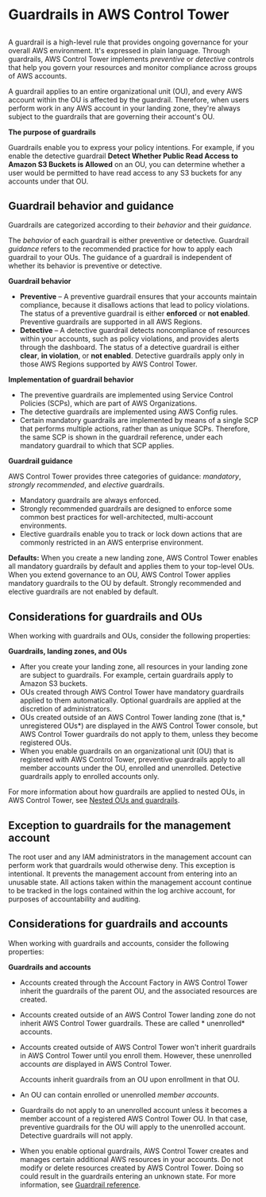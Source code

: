# Guardrails in AWS Control Tower<a name="guardrails"></a>

## <a name="guardrail-definition"></a>

A guardrail is a high\-level rule that provides ongoing governance for your overall AWS environment\. It's expressed in plain language\. Through guardrails, AWS Control Tower implements *preventive* or *detective* controls that help you govern your resources and monitor compliance across groups of AWS accounts\.

A guardrail applies to an entire organizational unit \(OU\), and every AWS account within the OU is affected by the guardrail\. Therefore, when users perform work in any AWS account in your landing zone, they're always subject to the guardrails that are governing their account's OU\.

**The purpose of guardrails**

Guardrails enable you to express your policy intentions\. For example, if you enable the detective guardrail **Detect Whether Public Read Access to Amazon S3 Buckets is Allowed** on an OU, you can determine whether a user would be permitted to have read access to any S3 buckets for any accounts under that OU\.

## Guardrail behavior and guidance<a name="guardrail-behavior"></a>

Guardrails are categorized according to their *behavior* and their *guidance*\.

The *behavior* of each guardrail is either preventive or detective\. Guardrail *guidance* refers to the recommended practice for how to apply each guardrail to your OUs\. The guidance of a guardrail is independent of whether its behavior is preventive or detective\.



**Guardrail behavior**
+ **Preventive** – A preventive guardrail ensures that your accounts maintain compliance, because it disallows actions that lead to policy violations\. The status of a preventive guardrail is either **enforced** or **not enabled**\. Preventive guardrails are supported in all AWS Regions\.
+ **Detective** – A detective guardrail detects noncompliance of resources within your accounts, such as policy violations, and provides alerts through the dashboard\. The status of a detective guardrail is either **clear**, **in violation**, or **not enabled**\. Detective guardrails apply only in those AWS Regions supported by AWS Control Tower\.

**Implementation of guardrail behavior**
+ The preventive guardrails are implemented using Service Control Policies \(SCPs\), which are part of AWS Organizations\.
+ The detective guardrails are implemented using AWS Config rules\.
+ Certain mandatory guardrails are implemented by means of a single SCP that performs multiple actions, rather than as unique SCPs\. Therefore, the same SCP is shown in the guardrail reference, under each mandatory guardrail to which that SCP applies\.

**Guardrail guidance**

AWS Control Tower provides three categories of guidance: *mandatory*, *strongly recommended*, and *elective* guardrails\.
+ Mandatory guardrails are always enforced\.
+ Strongly recommended guardrails are designed to enforce some common best practices for well\-architected, multi\-account environments\.
+ Elective guardrails enable you to track or lock down actions that are commonly restricted in an AWS enterprise environment\.

**Defaults:** When you create a new landing zone, AWS Control Tower enables all mandatory guardrails by default and applies them to your top\-level OUs\. When you extend governance to an OU, AWS Control Tower applies mandatory guardrails to the OU by default\. Strongly recommended and elective guardrails are not enabled by default\.

## Considerations for guardrails and OUs<a name="guardrail-considerations"></a>

When working with guardrails and OUs, consider the following properties:

**Guardrails, landing zones, and OUs**
+ After you create your landing zone, all resources in your landing zone are subject to guardrails\. For example, certain guardrails apply to Amazon S3 buckets\.
+ OUs created through AWS Control Tower have mandatory guardrails applied to them automatically\. Optional guardrails are applied at the discretion of administrators\.
+ OUs created outside of an AWS Control Tower landing zone \(that is,* unregistered OUs*\) are displayed in the AWS Control Tower console, but AWS Control Tower guardrails do not apply to them, unless they become registered OUs\.
+ When you enable guardrails on an organizational unit \(OU\) that is registered with AWS Control Tower, preventive guardrails apply to all member accounts under the OU, enrolled and unenrolled\. Detective guardrails apply to enrolled accounts only\.

For more information about how guardrails are applied to nested OUs, in AWS Control Tower, see [Nested OUs and guardrails](nested-ous.md#nested-ous-and-guardrails)\.

## Exception to guardrails for the management account<a name="exception-to-guardrails"></a>

The root user and any IAM administrators in the management account can perform work that guardrails would otherwise deny\. This exception is intentional\. It prevents the management account from entering into an unusable state\. All actions taken within the management account continue to be tracked in the logs contained within the log archive account, for purposes of accountability and auditing\.

## Considerations for guardrails and accounts<a name="guardrails-and-accounts"></a>

When working with guardrails and accounts, consider the following properties:

**Guardrails and accounts**
+ Accounts created through the Account Factory in AWS Control Tower inherit the guardrails of the parent OU, and the associated resources are created\.
+ Accounts created outside of an AWS Control Tower landing zone do not inherit AWS Control Tower guardrails\. These are called * unenrolled* accounts\.
+ Accounts created outside of AWS Control Tower won't inherit guardrails in AWS Control Tower until you enroll them\. However, these unenrolled accounts *are* displayed in AWS Control Tower\.

  Accounts inherit guardrails from an OU upon enrollment in that OU\.
+ An OU can contain enrolled or unenrolled *member accounts*\.
+ Guardrails do not apply to an unenrolled account unless it becomes a member account of a registered AWS Control Tower OU\. In that case, preventive guardrails for the OU will apply to the unenrolled account\. Detective guardrails will not apply\.
+ When you enable optional guardrails, AWS Control Tower creates and manages certain additional AWS resources in your accounts\. Do not modify or delete resources created by AWS Control Tower\. Doing so could result in the guardrails entering an unknown state\. For more information, see [Guardrail reference](guardrails-reference.md)\.